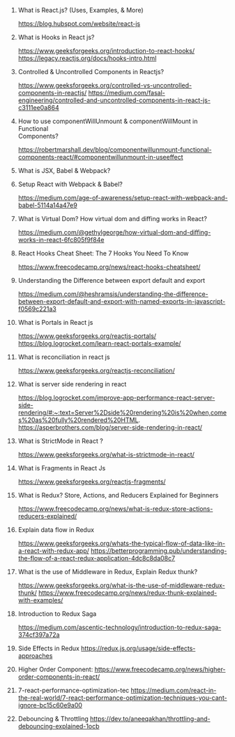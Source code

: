 1. What is React.js? (Uses, Examples, & More)

    https://blog.hubspot.com/website/react-js

1. What is Hooks in React js?

    https://www.geeksforgeeks.org/introduction-to-react-hooks/
    https://legacy.reactjs.org/docs/hooks-intro.html

1. Controlled & Uncontrolled Components in Reactjs?

    https://www.geeksforgeeks.org/controlled-vs-uncontrolled-components-in-reactjs/
    https://medium.com/fasal-engineering/controlled-and-uncontrolled-components-in-react-js-c3111ee0a864

1. How to use componentWillUnmount & componentWillMount in Functional   
    Components?

    https://robertmarshall.dev/blog/componentwillunmount-functional-components-react/#componentwillunmount-in-useeffect

1. What is JSX, Babel & Webpack?
    

1. Setup React with Webpack & Babel?

    https://medium.com/age-of-awareness/setup-react-with-webpack-and-babel-5114a14a47e9


1. What is Virtual Dom? How virtual dom and diffing works in React?

    https://medium.com/@gethylgeorge/how-virtual-dom-and-diffing-works-in-react-6fc805f9f84e

1. React Hooks Cheat Sheet: The 7 Hooks You Need To Know

    https://www.freecodecamp.org/news/react-hooks-cheatsheet/

1. Understanding the Difference between export default and export 

    https://medium.com/@heshramsis/understanding-the-difference-between-export-default-and-export-with-named-exports-in-javascript-f0569c221a3

1. What is Portals in React js

    https://www.geeksforgeeks.org/reactjs-portals/
    https://blog.logrocket.com/learn-react-portals-example/

1. What is reconciliation in react js

    https://www.geeksforgeeks.org/reactjs-reconciliation/

1. What is server side rendering in react

    https://blog.logrocket.com/improve-app-performance-react-server-side-rendering/#:~:text=Server%2Dside%20rendering%20is%20when,comes%20as%20fully%20rendered%20HTML.
    https://asperbrothers.com/blog/server-side-rendering-in-react/

1. What is StrictMode in React ?

    https://www.geeksforgeeks.org/what-is-strictmode-in-react/

1. What is Fragments in React Js

    https://www.geeksforgeeks.org/reactjs-fragments/


1. What is Redux? Store, Actions, and Reducers Explained for Beginners
    
    https://www.freecodecamp.org/news/what-is-redux-store-actions-reducers-explained/

1. Explain data flow in Redux

    https://www.geeksforgeeks.org/whats-the-typical-flow-of-data-like-in-a-react-with-redux-app/
    https://betterprogramming.pub/understanding-the-flow-of-a-react-redux-application-4dc8c8da08c7

1. What is the use of Middleware in Redux, Explain Redux thunk?

    https://www.geeksforgeeks.org/what-is-the-use-of-middleware-redux-thunk/
    https://www.freecodecamp.org/news/redux-thunk-explained-with-examples/

1. Introduction to Redux Saga

    https://medium.com/ascentic-technology/introduction-to-redux-saga-374cf397a72a

1. Side Effects in Redux
    https://redux.js.org/usage/side-effects-approaches

1. Higher Order Component:
    https://www.freecodecamp.org/news/higher-order-components-in-react/

1. 7-react-performance-optimization-tec
    https://medium.com/react-in-the-real-world/7-react-performance-optimization-techniques-you-cant-ignore-bc15c60e9a00

1. Debouncing & Throttling
    https://dev.to/aneeqakhan/throttling-and-debouncing-explained-1ocb

